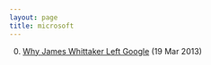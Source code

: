 ```yaml
---
layout: page
title: microsoft
---
```


0. [Why James Whittaker Left Google](/noise/2013/03/19/ouch.html) (19 Mar 2013) 
